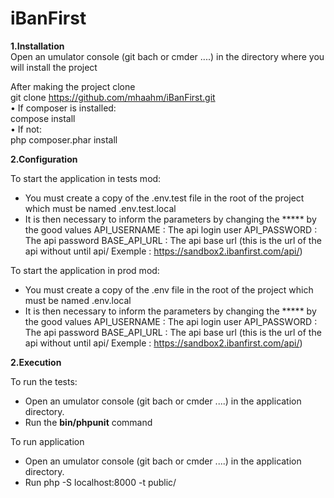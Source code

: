 # iBanFirst
**1.Installation** <br>
Open an umulator console (git bach or cmder ....)
in the directory where you will install the project

After making the project clone <br>
git clone https://github.com/mhaahm/iBanFirst.git <br>
•	If composer is installed: <br>
      compose install <br>
•	If not: <br>
      php composer.phar install

**2.Configuration**

To start the application in tests mod:
 - You must create a copy of the .env.test file in the root of the project which must be named .env.test.local
 - It is then necessary to inform the parameters by changing the ***** by the good values
    API_USERNAME : The api login user
    API_PASSWORD : The api password
    BASE_API_URL : The api base url (this is the url of the api without until api/ Exemple : https://sandbox2.ibanfirst.com/api/)

To start the application in prod mod:
 - You must create a copy of the .env file in the root of the project which must be named .env.local
 - It is then necessary to inform the parameters by changing the ***** by the good values
    API_USERNAME : The api login user
    API_PASSWORD : The api password
    BASE_API_URL : The api base url (this is the url of the api without until api/ Exemple : https://sandbox2.ibanfirst.com/api/)


**2.Execution**

To run the tests:
 - Open an umulator console (git bach or cmder ....)
   in the application directory.
 - Run the **bin/phpunit** command
 
To run application
 - Open an umulator console (git bach or cmder ....)
    in the application directory.
 - Run php -S localhost:8000 -t public/
